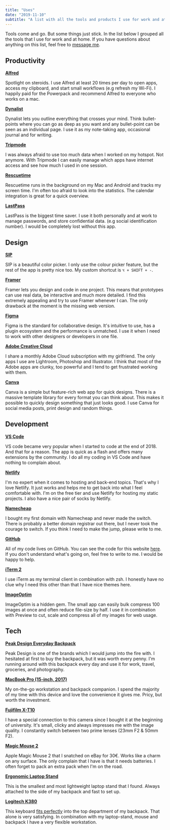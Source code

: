 ```yaml
---
title: "Uses"
date: "2019-11-10"
subtitle: "A list with all the tools and products I use for work and at home"
---
```


Tools come and go. But some things just stick. In the list below I grouped all the tools that I use for work and at home. If you have questions about anything on this list, feel free to [message me](mailto:hello@danielwirtz.com).

## Productivity

**[Alfred](https://www.alfredapp.com/)**

Spotlight on steroids. I use Alfred at least 20 times per day to open apps, access my clipboard, and start small workflows (e.g refresh my Wi-Fi). I happily paid for the Powerpack and recommend Alfred to everyone who works on a mac.

**[Dynalist](https://dynalist.io/)**

Dynalist lets you outline everything that crosses your mind. Think bullet-points where you can go as deep as you want and any bullet-point can be seen as an individual page. I use it as my note-taking app, occasional journal and for writing.

**[Tripmode](https://www.tripmode.ch/)**

I was always afraid to use too much data when I worked on my hotspot. Not anymore. With Tripmode I can easily manage which apps have internet access and see how much I used in one session.

**[Rescuetime](https://www.rescuetime.com/)**

Rescuetime runs in the background on my Mac and Android and tracks my screen time. I'm often too afraid to look into the statistics. The calendar integration is great for a quick overview.

**[LastPass](https://www.lastpass.com/)**

LastPass is the biggest time saver. I use it both personally and at work to manage passwords, and store confidential data. (e.g social identification number). I would be completely lost without this app.

## Design

**[SIP](https://sipapp.io/)**

SIP is a beautiful color picker. I only use the colour picker feature, but the rest of the app is pretty nice too. My custom shortcut is `⌥ + SHIFT + -`.

**[Framer](https://www.framer.com/)**

Framer lets you design and code in one project. This means that prototypes can use real data, be interactive and much more detailed. I find this extremely appealing and try to use Framer whenever I can. The only drawback at the moment is the missing web version.

**[Figma](https://www.figma.com/)**

Figma is the standard for collaborative design. It's intuitive to use, has a plugin ecosystem and the performance is unmatched. I use it when I need to work with other designers or developers in one file.

**[Adobe Creative Cloud](https://www.adobe.com/creativecloud.html)**

I share a monthly Adobe Cloud subscription with my girlfriend. The only apps I use are Lightroom, Photoshop and Illustrator. I think that most of the Adobe apps are clunky, too powerful and I tend to get frustrated working with them.

**[Canva](https://www.canva.com/)**

Canva is a simple but feature-rich web app for quick designs. There is a massive template library for every format you can think about. This makes it possible to quickly design something that just looks good. I use Canva for social media posts, print design and random things.

## Development

**[VS Code](https://code.visualstudio.com/)**

VS code became very popular when I started to code at the end of 2018. And that for a reason. The app is quick as a flash and offers many extensions by the community. I do all my coding in VS Code and have nothing to complain about.

**[Netlify](https://www.netlify.com/)**

I'm no expert when it comes to hosting and back-end topics. That's why I love Netlify. It just works and helps me to get back into what I feel comfortable with. I'm on the free tier and use Netlify for hosting my static projects. I also have a nice pair of socks by Netlify.

**[Namecheap](https://www.namecheap.com/)**

I bought my first domain with Namecheap and never made the switch. There is probably a better domain registrar out there, but I never took the courage to switch. If you think I need to make the jump, please write to me.

**[GitHub](https://github.com/)**

All of my code lives on GitHub. You can see the code for this website [here](https://github.com/wirtzdan/new-website). If you don't understand what's going on, feel free to write to me. I would be happy to help.

**[iTerm 2](https://iterm2.com/)**

I use iTerm as my terminal client in combination with zsh. I honestly have no clue why I need this other than that I have nice themes here.

**[ImageOptim](https://imageoptim.com/mac)**

ImageOptim is a hidden gem. The small app can easily bulk compress 100 images at once and often reduce file-size by half. I use it in combination with Preview to cut, scale and compress all of my images for web usage.

## Tech

**[Peak Design Everyday Backpack](https://www.peakdesign.com/products/everyday-backpack)**

Peak Design is one of the brands which I would jump into the fire with. I hesitated at first to buy the backpack, but it was worth every penny. I'm running around with this backpack every day and use it for work, travel, groceries, and photography.

**[MacBook Pro (15-inch, 2017)](https://www.apple.com/shop/buy-mac/macbook-pro)**

My on-the-go workstation and backpack companion. I spend the majority of my time with this device and love the convenience it gives me. Pricy, but worth the investment.

**[Fujifilm X-T10](https://www.fujifilmusa.com/products/digital_cameras/x/fujifilm_x_t10/)**

I have a special connection to this camera since I bought it at the beginning of university. It's small, clicky and always impresses me with the image quality. I constantly switch between two prime lenses (23mm F2 & 50mm F2).

**[Magic Mouse 2](https://www.apple.com/de/shop/product/MLA02Z/A/magic-mouse-2-silber)**

Apple Magic Mouse 2 that I snatched on eBay for 30€. Works like a charm on any surface. The only complain that I have is that it needs batteries. I often forget to pack an extra pack when I'm on the road.

**[Ergonomic Laptop Stand](https://www.amazon.de/dp/B01N99IGMQ/ref=sr_1_5?crid=2XJA82MXCVRRC&keywords=mobiler+laptop+st%C3%A4nder&qid=1573384409&sprefix=mobile+laptop%2Caps%2C200&sr=8-5)**

This is the smallest and most lightweight laptop stand that I found. Always attached to the side of my backpack and fast to set up.

**[Logitech K380](https://www.logitech.com/en-us/product/multi-device-keyboard-k380)**

This keyboard [fits perfectly](https://twitter.com/wirtzdan/status/1193482720615243776?s=19) into the top department of my backpack. That alone is very satisfying. In combination with my laptop-stand, mouse and backpack I have a very flexible workstation.
